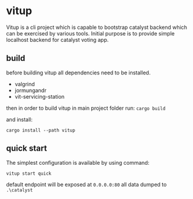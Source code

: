 # vitup

Vitup is a cli project which is capable to bootstrap catalyst backend which can be exercised by various tools. 
Initial purpose is to provide simple localhost backend for catalyst voting app. 

## build

before building vitup all dependencies need to be installed.
- valgrind
- jormungandr
- vit-servicing-station

then in order to build vitup in main project folder run:
`cargo build`

and install:

`cargo install --path vitup`

## quick start

The simplest configuration is available by using command:

`vitup start quick`

default endpoint will be exposed at `0.0.0.0:80` all data dumped to `.\catalyst`